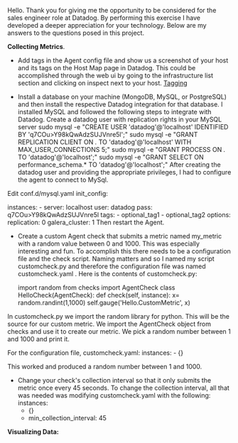Hello.
Thank you for giving me the opportunity to be considered for the sales engineer role at Datadog.  By performing this exercise I have developed a deeper appreciation for your technology.  Below are my answers to the questions posed in this project.

**Collecting Metrics**.
*   Add tags in the Agent config file and show us a screenshot of your host and its tags on the Host Map page in Datadog.
This could be accomplished through the web ui by going to the infrastructure list section and clicking on inspect next to your host.
[Tagging](https://drive.google.com/file/d/1ZDU6rm9q3nSaRovjycLhCZMCbnfCEMf7/view?usp=sharing)

* Install a database on your machine (MongoDB, MySQL, or PostgreSQL) and then install the respective Datadog integration for that database.
I installed MySQL and followed the following steps to integrate with Datadog.
Create a datadog user with replication rights in your MySQL server
  sudo mysql -e "CREATE USER 'datadog'@'localhost' IDENTIFIED BY 'q7COu>Y98kQwAdzSUJVnre5l';"
  sudo mysql -e "GRANT REPLICATION CLIENT ON *.* TO 'datadog'@'localhost' WITH MAX_USER_CONNECTIONS 5;"
  sudo mysql -e "GRANT PROCESS ON *.* TO 'datadog'@'localhost';"
  sudo mysql -e "GRANT SELECT ON performance_schema.* TO 'datadog'@'localhost';"
After creating the datadog user and providing the appropriate privileges, I had to configure the agent to connect to MySql.

Edit conf.d/mysql.yaml
  init_config:

  instances:
    - server: localhost
      user: datadog
      pass: q7COu>Y98kQwAdzSUJVnre5l
      tags:
          - optional_tag1
          - optional_tag2
      options:
          replication: 0
          galera_cluster: 1
Then restart the Agent.

* Create a custom Agent check that submits a metric named my_metric with a random value between 0 and 1000.
This was especially interesting and fun.  To accomplish this there needs to be a configuration file and the check script.  Naming matters and so I named my script customcheck.py and therefore the configuration file was named customcheck.yaml .  Here is the contents of customcheck.py:

  import random
  from checks import AgentCheck
  class HelloCheck(AgentCheck):
      def check(self, instance):
          x= random.randint(1,1000)
          self.gauge('Hello.CustomMetric', x)

In customcheck.py we import the random library for python.  This will be the source for our custom metric.  We import the AgentCheck 
object from checks and use it to create our metric.  We pick a random number between 1 and 1000 and print it.

For the configuration file, customcheck.yaml:
  instances:
    - {}

This worked and produced a random number between 1 and 1000.

*  Change your check's collection interval so that it only submits the metric once every 45 seconds.
To change the collection interval, all that was needed was modifying customcheck.yaml with the following:
  instances:
    - {}
    - min_collection_interval: 45

**Visualizing Data:**





